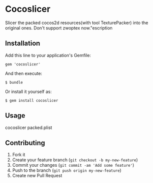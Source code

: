 # Cocoslicer

Slicer the packed cocos2d resources(with tool TexturePacker) into the original ones. Don't support zwoptex now."escription

## Installation

Add this line to your application's Gemfile:

    gem 'cocoslicer'

And then execute:

    $ bundle

Or install it yourself as:

    $ gem install cocoslicer

## Usage

cocoslicer packed.plist

## Contributing

1. Fork it
2. Create your feature branch (`git checkout -b my-new-feature`)
3. Commit your changes (`git commit -am 'Add some feature'`)
4. Push to the branch (`git push origin my-new-feature`)
5. Create new Pull Request
